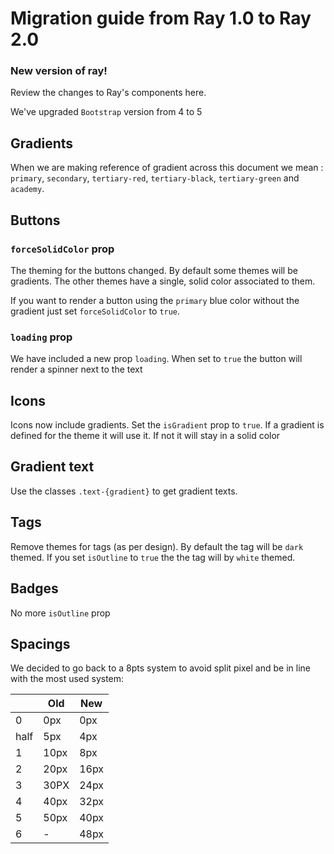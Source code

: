 # Migration guide from Ray 1.0 to Ray 2.0
### New version of ray!

Review the changes to Ray's components here.

We've upgraded `Bootstrap` version from 4 to 5

## Gradients

When we are making reference of gradient across this document we mean : `primary`, `secondary`, `tertiary-red`, `tertiary-black`, `tertiary-green` and `academy`.

## Buttons

### `forceSolidColor` prop

The theming for the buttons changed. By default some themes will be gradients.
The other themes have a single, solid color associated to them.

If you want to render a button using the `primary` blue color without the gradient just set `forceSolidColor` to `true`.

### `loading` prop

We have included a new prop `loading`. When set to `true` the button will render a spinner next to the text

## Icons

Icons now include gradients. Set the `isGradient` prop to `true`. If a gradient is defined for the theme it will use it. If not it will stay in a solid color

## Gradient text

Use the classes `.text-{gradient}` to get gradient texts. 

## Tags

Remove themes for tags (as per design). By default the tag will be `dark` themed. If you set `isOutline` to `true` the the tag will by `white` themed.

## Badges

No more `isOutline` prop

## Spacings
We decided to go back to a 8pts system to avoid split pixel and be in line with the most used system:

|    | Old  | New  |
|----|------|------|
| 0  | 0px  | 0px  |
|half| 5px  | 4px  |
| 1  | 10px | 8px  |
| 2  | 20px | 16px |
| 3  | 30PX | 24px |
| 4  | 40px | 32px |
| 5  | 50px | 40px |
| 6  | -    | 48px |
